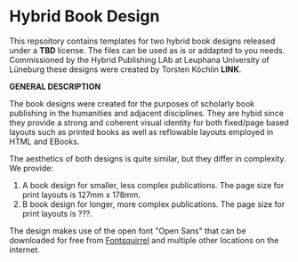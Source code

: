 # Hybrid Book Design

This repsoitory contains templates for two hybrid book designs released under a **TBD** license. The files can be used as is or addapted to you needs. Commissioned by the Hybrid Publishing LAb at Leuphana University of Lüneburg these designs were created by Torsten Köchlin **LINK**.

**GENERAL DESCRIPTION**


The book designs were created for the purposes of scholarly book publishing in the humanities and adjacent disciplines. They are hybid since they provide a strong and coherent visual identity for both fixed/page based layouts such as printed books as well as reflowable layouts employed in HTML and EBooks.

The aesthetics of both designs is quite similar, but they differ in complexity. We provide: 

1. A book design for smaller, less complex publications. The page size for print layouts is 127mm x 178mm.
2. B book design for longer, more complex publications. The page size for print layouts is ???.

The design makes use of the open font "Open Sans" that can be downloaded for free from [Fontsquirrel](http://www.fontsquirrel.com/fonts/open-sans) and multiple other locations on the internet.

 


